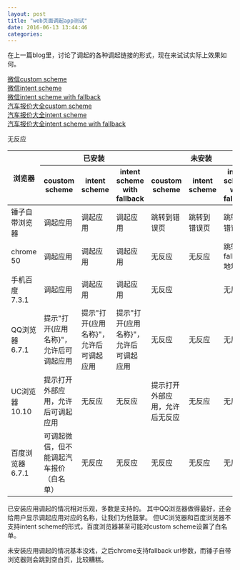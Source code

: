 ```yaml
---
layout: post
title: "web页面调起app测试"
date: 2016-06-13 13:44:46
categories:
---
```


在上一篇blog里，讨论了调起的各种调起链接的形式，现在来试试实际上效果如何。

<a href="weixin://">微信custom scheme</a>
<br><a href="intent://#Intent;scheme=weixin;end">微信intent scheme</a>
<br><a href="intent://#Intent;scheme=weixin;S.browser_fallback_url=https%3A%2F%2Fwww.baidu.com%2F;end">微信intent scheme with fallback</a>
<br><a href="qichebaojia://carserial?id=3544">汽车报价大全custom scheme</a>
<br><a href="intent://carserial?id=3544#Intent;scheme=qichebaojia;end">汽车报价大全intent scheme</a>
<br><a href="intent://carserial?id=3544#Intent;scheme=qichebaojia;S.browser_fallback_url=https%3A%2F%2Fwww.baidu.com%2F;end">汽车报价大全intent scheme with fallback</a>

<table>
<thead>
<tr><th rowspan="2">浏览器</th><th colspan="3">已安装</th><th colspan="3">未安装</th></tr>
<tr><th>coustom scheme</th><th>intent scheme</th><th>intent scheme with fallback</th><th>coustom scheme</th><th>intent scheme</th><th>intent scheme with fallback</th></tr>
</thead>
<tbody>
<tr><td>锤子自带浏览器</td><td>调起应用</td><td>调起应用</td><td>调起应用</td><td>跳转到错误页</td><td>跳转到错误页</td><td>跳转到错误页</td></tr>
<tr><td>chrome 50</td><td>调起应用</td><td>调起应用</td><td>调起应用</td><td>无反应</td><td>无反应</td><td>跳转到fallback地址</td></tr>
<tr><td>手机百度 7.3.1</td><td>调起应用</td><td>调起应用</td><td>调起应用</td><td>无反应</td>无反应<td></td><td>无反应</td></tr>
<tr><td>QQ浏览器 6.7.1</td><td>提示"打开{应用名称}"，允许后可调起应用</td><td>提示"打开{应用名称}"，允许后可调起应用</td><td>提示"打开{应用名称}"，允许后可调起应用</td><td>无反应</td><td>无反应</td><td>无反应</td></tr>
<tr><td>UC浏览器 10.10</td><td>提示打开外部应用，允许后可调起应用</td><td>无反应</td><td>无反应</td><td>提示打开外部应用，允许后无反应</td><td>无反应</td><td>无反应</td></tr>
<tr><td>百度浏览器 6.7.1</td><td>可调起微信，但不能调起汽车报价（白名单）</td><td>无反应</td><td>无反应</td><td>无反应</td><td>无反应</td><td>无反应</td></tr>
</tbody>
</table>

已安装应用调起的情况相对乐观，多数是支持的。
其中QQ浏览器做得最好，还会给用户显示调起应用对应的名称，让我们为他鼓掌。
但UC浏览器和百度浏览器不支持intent scheme的形式，百度浏览器甚至可能对custom scheme设置了白名单。

未安装应用调起的情况基本没戏，之后chrome支持fallback url参数，而锤子自带浏览器则会跳到空白页，比较糟糕。
